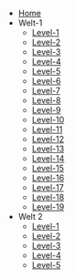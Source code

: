 <!-- docs/_sidebar.md -->

* [Home](/)
* Welt-1
    * [Level-1](Welt_1_Lvl_1.md)
    * [Level-2](Welt_1_Lvl_2.md)
    * [Level-3](Welt_1_Lvl_3.md)
    * [Level-4](Welt_1_Lvl_4.md)
    * [Level-5](Welt_1_Lvl_5.md)
    * [Level-6](Welt_1_Lvl_6.md)
    * [Level-7](Welt_1_Lvl_7.md)
    * [Level-8](Welt_1_Lvl_8.md)
    * [Level-9](Welt_1_Lvl_9.md)
    * [Level-10](Welt_1_Lvl_10.md)
    * [Level-11](Welt_1_Lvl_11.md)
    * [Level-12](Welt_1_Lvl_12.md)
    * [Level-13](Welt_1_Lvl_13.md)
    * [Level-14](Welt_1_Lvl_14.md)
    * [Level-15](Welt_1_Lvl_15.md)
    * [Level-16](Welt_1_Lvl_16.md)
    * [Level-17](Welt_1_Lvl_17.md)
    * [Level-18](Welt_1_Lvl_18.md)
    * [Level-19](Welt_1_Lvl_19.md)
* Welt 2
    * [Level-1](Welt_2_Lvl_1.md)
    * [Level-2](Welt_2_Lvl_2.md)
    * [Level-3](Welt_2_Lvl_3.md)
    * [Level-4](Welt_2_Lvl_4.md)
    * [Level-5](Welt_2_Lvl_5.md)


    